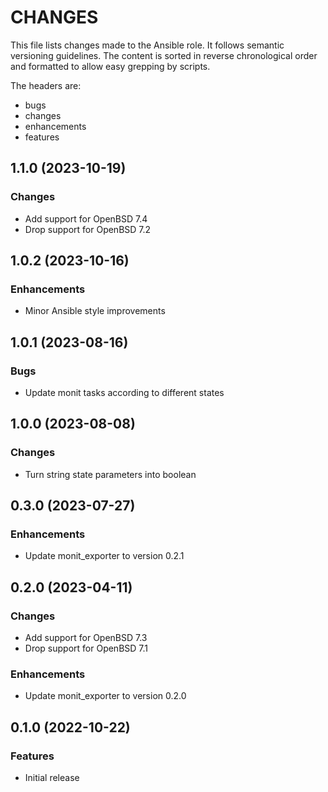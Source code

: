 # CHANGES

This file lists changes made to the Ansible role. It follows semantic versioning
guidelines. The content is sorted in reverse chronological order and formatted
to allow easy grepping by scripts.

The headers are:
- bugs
- changes
- enhancements
- features

## 1.1.0 (2023-10-19)

### Changes

- Add support for OpenBSD 7.4
- Drop support for OpenBSD 7.2

## 1.0.2 (2023-10-16)

### Enhancements

- Minor Ansible style improvements

## 1.0.1 (2023-08-16)

### Bugs

- Update monit tasks according to different states

## 1.0.0 (2023-08-08)

### Changes

- Turn string state parameters into boolean

## 0.3.0 (2023-07-27)

### Enhancements

- Update monit_exporter to version 0.2.1

## 0.2.0 (2023-04-11)

### Changes

- Add support for OpenBSD 7.3
- Drop support for OpenBSD 7.1

### Enhancements

- Update monit_exporter to version 0.2.0

## 0.1.0 (2022-10-22)

### Features

- Initial release
